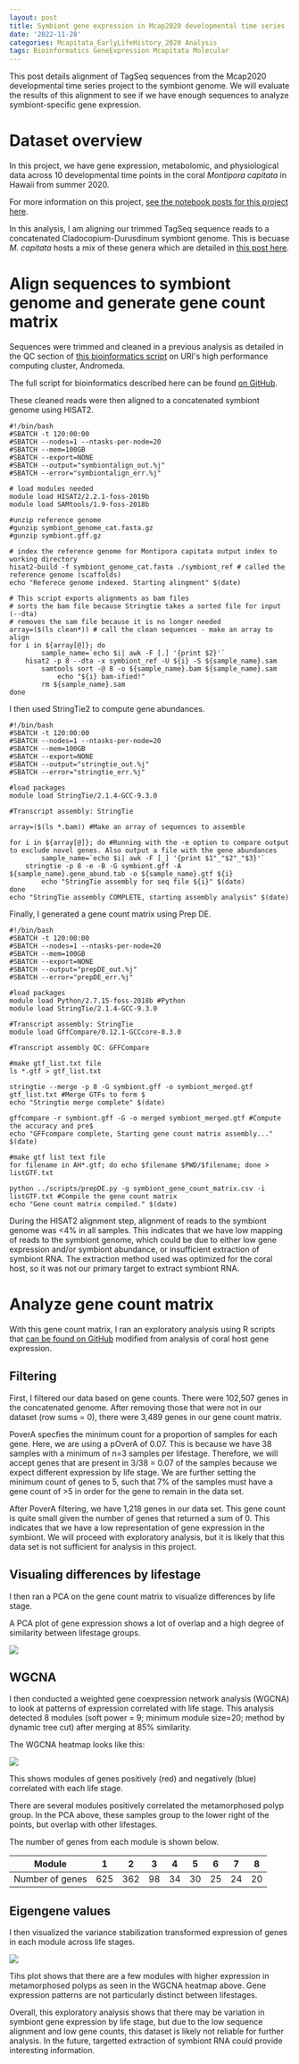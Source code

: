 ```yaml
---
layout: post
title: Symbiont gene expression in Mcap2020 developmental time series 
date: '2022-11-28'
categories: Mcapitata_EarlyLifeHistory_2020 Analysis
tags: Bioinformatics GeneExpression Mcapitata Molecular
---  
```


This post details alignment of TagSeq sequences from the Mcap2020 developmental time series project to the symbiont genome. We will evaluate the results of this alignment to see if we have enough sequences to analyze symbiont-specific gene expression.  

# Dataset overview  

In this project, we have gene expression, metabolomic, and physiological data across 10 developmental time points in the coral *Montipora capitata* in Hawaii from summer 2020.  

For more information on this project, [see the notebook posts for this project here](https://ahuffmyer.github.io/ASH_Putnam_Lab_Notebook/categoryview/#mcapitata-earlylifehistory-2020).   

In this analysis, I am aligning our trimmed TagSeq sequence reads to a concatenated Cladocopium-Durusdinum symbiont genome. This is becuase *M. capitata* hosts a mix of these genera which are detailed in [this post here](https://ahuffmyer.github.io/ASH_Putnam_Lab_Notebook/Mcapitata-Development-ITS2-Analysis-Part-2/).    

# Align sequences to symbiont genome and generate gene count matrix  

Sequences were trimmed and cleaned in a previous analysis as detailed in the QC section of [this bioinformatics script](https://github.com/AHuffmyer/EarlyLifeHistory_Energetics/blob/master/Mcap2020/Scripts/TagSeq/TagSeq_BioInf.md) on URI's high performance computing cluster, Andromeda.  

The full script for bioinformatics described here can be found [on GitHub](https://github.com/AHuffmyer/EarlyLifeHistory_Energetics/blob/master/Mcap2020/Scripts/TagSeq/TagSeq_symbiont_mapping.md).  

These cleaned reads were then aligned to a concatenated symbiont genome using HISAT2.  

```
#!/bin/bash
#SBATCH -t 120:00:00
#SBATCH --nodes=1 --ntasks-per-node=20
#SBATCH --mem=100GB
#SBATCH --export=NONE
#SBATCH --output="symbiontalign_out.%j"
#SBATCH --error="symbiontalign_err.%j"

# load modules needed
module load HISAT2/2.2.1-foss-2019b
module load SAMtools/1.9-foss-2018b

#unzip reference genome
#gunzip symbiont_genome_cat.fasta.gz
#gunzip symbiont.gff.gz

# index the reference genome for Montipora capitata output index to working directory
hisat2-build -f symbiont_genome_cat.fasta ./symbiont_ref # called the reference genome (scaffolds)
echo "Referece genome indexed. Starting alingment" $(date)

# This script exports alignments as bam files
# sorts the bam file because Stringtie takes a sorted file for input (--dta)
# removes the sam file because it is no longer needed
array=($(ls clean*)) # call the clean sequences - make an array to align
for i in ${array[@]}; do
        sample_name=`echo $i| awk -F [.] '{print $2}'`
	hisat2 -p 8 --dta -x symbiont_ref -U ${i} -S ${sample_name}.sam
        samtools sort -@ 8 -o ${sample_name}.bam ${sample_name}.sam
    		echo "${i} bam-ified!"
        rm ${sample_name}.sam
done
```

I then used StringTie2 to compute gene abundances.  

```
#!/bin/bash
#SBATCH -t 120:00:00
#SBATCH --nodes=1 --ntasks-per-node=20
#SBATCH --mem=100GB
#SBATCH --export=NONE
#SBATCH --output="stringtie_out.%j"
#SBATCH --error="stringtie_err.%j"

#load packages
module load StringTie/2.1.4-GCC-9.3.0

#Transcript assembly: StringTie

array=($(ls *.bam)) #Make an array of sequences to assemble
 
for i in ${array[@]}; do #Running with the -e option to compare output to exclude novel genes. Also output a file with the gene abundances
        sample_name=`echo $i| awk -F [_] '{print $1"_"$2"_"$3}'`
	stringtie -p 8 -e -B -G symbiont.gff -A ${sample_name}.gene_abund.tab -o ${sample_name}.gtf ${i}
        echo "StringTie assembly for seq file ${i}" $(date)
done
echo "StringTie assembly COMPLETE, starting assembly analysis" $(date)

```

Finally, I generated a gene count matrix using Prep DE.  

```
#!/bin/bash
#SBATCH -t 120:00:00
#SBATCH --nodes=1 --ntasks-per-node=20
#SBATCH --mem=100GB
#SBATCH --export=NONE
#SBATCH --output="prepDE_out.%j"
#SBATCH --error="prepDE_err.%j"

#load packages
module load Python/2.7.15-foss-2018b #Python
module load StringTie/2.1.4-GCC-9.3.0

#Transcript assembly: StringTie
module load GffCompare/0.12.1-GCCcore-8.3.0

#Transcript assembly QC: GFFCompare

#make gtf_list.txt file
ls *.gtf > gtf_list.txt

stringtie --merge -p 8 -G symbiont.gff -o symbiont_merged.gtf gtf_list.txt #Merge GTFs to form $
echo "Stringtie merge complete" $(date)

gffcompare -r symbiont.gff -G -o merged symbiont_merged.gtf #Compute the accuracy and pre$
echo "GFFcompare complete, Starting gene count matrix assembly..." $(date)

#make gtf list text file
for filename in AH*.gtf; do echo $filename $PWD/$filename; done > listGTF.txt

python ../scripts/prepDE.py -g symbiont_gene_count_matrix.csv -i listGTF.txt #Compile the gene count matrix
echo "Gene count matrix compiled." $(date)
```

During the HISAT2 alignment step, alignment of reads to the symbiont genome was <4% in all samples. This indicates that we have low mapping of reads to the symbiont genome, which could be due to either low gene expression and/or symbiont abundance, or insufficient extraction of symbiont RNA. The extraction method used was optimized for the coral host, so it was not our primary target to extract symbiont RNA.  

# Analyze gene count matrix  

With this gene count matrix, I ran an exploratory analysis using R scripts that [can be found on GitHub](https://github.com/AHuffmyer/EarlyLifeHistory_Energetics/blob/master/Mcap2020/Scripts/TagSeq/WGCNA_Symbiont.Rmd) modified from analysis of coral host gene expression.    

## Filtering  

First, I filtered our data based on gene counts. There were 102,507 genes in the concatenated genome. After removing those that were not in our dataset (row sums = 0), there were 3,489 genes in our gene count matrix.  

PoverA specfies the minimum count for a proportion of samples for each gene. Here, we are using a pOverA of 0.07. This is because we have 38 samples with a minimum of n=3 samples per lifestage. Therefore, we will accept genes that are present in 3/38 = 0.07 of the samples because we expect different expression by life stage. We are further setting the minimum count of genes to 5, such that 7% of the samples must have a gene count of >5 in order for the gene to remain in the data set.   

After PoverA filtering, we have 1,218 genes in our data set. This gene count is quite small given the number of genes that returned a sum of 0. This indicates that we have a low representation of gene expression in the symbiont. We will proceed with exploratory analysis, but it is likely that this data set is not sufficient for analysis in this project.  

## Visualing differences by lifestage  

I then ran a PCA on the gene count matrix to visualize differences by life stage. 

A PCA plot of gene expression shows a lot of overlap and a high degree of similarity between lifestage groups.  

![](https://raw.githubusercontent.com/AHuffmyer/ASH_Putnam_Lab_Notebook/master/images/NotebookImages/GeneExpression/symbiont_pca.png)  

## WGCNA  

I then conducted a weighted gene coexpression network analysis (WGCNA) to look at patterns of expression correlated with life stage. This analysis detected 8 modules (soft power = 9; minimum module size=20; method by dynamic tree cut) after merging at 85% similarity. 

The WGCNA heatmap looks like this:  
 
![](https://raw.githubusercontent.com/AHuffmyer/ASH_Putnam_Lab_Notebook/master/images/NotebookImages/GeneExpression/symbiont_wgcna.png)  

This shows modules of genes positively (red) and negatively (blue) correlated with each life stage.  

There are several modules positively correlated the metamorphosed polyp group. In the PCA above, these samples group to the lower right of the points, but overlap with other lifestages.  

The number of genes from each module is shown below.  

| Module          | 1   | 2   | 3  | 4  | 5  | 6  | 7  | 8  |
|-----------------|-----|-----|----|----|----|----|----|----|
| Number of genes | 625 | 362 | 98 | 34 | 30 | 25 | 24 | 20 |

## Eigengene values  

I then visualized the variance stabilization transformed expression of genes in each module across life stages.  

![](https://raw.githubusercontent.com/AHuffmyer/ASH_Putnam_Lab_Notebook/master/images/NotebookImages/GeneExpression/symbiont_eigengenes.png)

Tihs plot shows that there are a few modules with higher expression in metamorphosed polyps as seen in the WGCNA heatmap above. Gene expression patterns are not particularly distinct between lifestages.  

Overall, this exploratory analysis shows that there may be variation in symbiont gene expression by life stage, but due to the low sequence alignment and low gene counts, this dataset is likely not reliable for further analysis. In the future, targetted extraction of symbiont RNA could provide interesting information.  